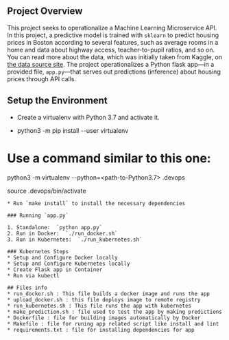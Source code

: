 [![<Datamwin>](https://circleci.com/gh/Datamwin/project_4.svg?style=svg)](https://app.circleci.com/pipelines/github/Datamwin/project_4/2/workflows/e90b78ce-4cbb-4231-aa65-f6745513b457)

## Project Overview

This project seeks to operationalize a Machine Learning Microservice API. 
In this project, a predictive model is trained with `sklearn` to predict housing prices in Boston according to several features, such as average rooms in a home and data about highway access, teacher-to-pupil ratios, and so on.
You can read more about the data, which was initially taken from Kaggle, on [the data source site](https://www.kaggle.com/c/boston-housing). The project operationalizes a Python flask app—in a provided file, `app.py`—that serves out predictions (inference) about housing prices through API calls.
  
## Setup the Environment

* Create a virtualenv with Python 3.7 and activate it.
  
* python3 -m pip install --user virtualenv

# Use a command similar to this one:
python3 -m virtualenv --python=<path-to-Python3.7> .devops

source .devops/bin/activate
```
* Run `make install` to install the necessary dependencies

### Running `app.py`

1. Standalone:  `python app.py`
2. Run in Docker:  `./run_docker.sh`
3. Run in Kubernetes:  `./run_kubernetes.sh`

### Kubernetes Steps
* Setup and Configure Docker locally
* Setup and Configure Kubernetes locally
* Create Flask app in Container
* Run via kubectl
  
## Files info
* run_docker.sh : This file builds a docker image and runs the app
* upload_docker.sh : this file deploys image to remote registry
* run_kubernetes.sh : This file runs the app with kubernetes
* make_prediction.sh : file used to test the app by making predictions
* Dockerfile : file for building images automatically by Docker
* Makefile : file for runing app related script like install and lint
* requirements.txt : file for installing dependencies for app

